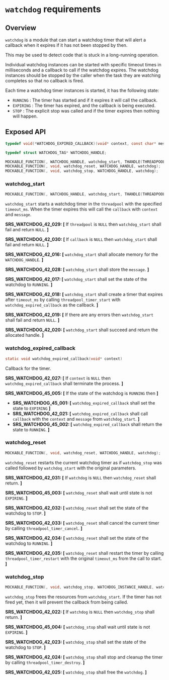 `watchdog` requirements
================

## Overview

`watchdog` is a module that can start a watchdog timer that will alert a callback when it expires if it has not been stopped by then.

This may be used to detect code that is stuck in a long-running operation.

Individual watchdog instances can be started with specific timeout times in milliseconds and a callback to call if the watchdog expires. The watchdog instances should be stopped by the caller when the task they are watching completes so that no callback is fired.

Each time a watchdog timer instances is started, it has the following state:
 - `RUNNING` : The timer has started and if it expires it will call the callback.
 - `EXPIRING` : The timer has expired, and the callback is being executed.
 - `STOP` : The explicit stop was called and if the timer expires then nothing will happen.

## Exposed API

```c
typedef void(*WATCHDOG_EXPIRED_CALLBACK)(void* context, const char* message);

typedef struct WATCHDOG_TAG* WATCHDOG_HANDLE;

MOCKABLE_FUNCTION(, WATCHDOG_HANDLE, watchdog_start, THANDLE(THREADPOOL), threadpool, uint32_t, timeout_ms, THANDLE(RC_STRING), message, WATCHDOG_EXPIRED_CALLBACK, callback, void*, context);
MOCKABLE_FUNCTION(, void, watchdog_reset, WATCHDOG_HANDLE, watchdog);
MOCKABLE_FUNCTION(, void, watchdog_stop, WATCHDOG_HANDLE, watchdog);
```

### watchdog_start

```c
MOCKABLE_FUNCTION(, WATCHDOG_HANDLE, watchdog_start, THANDLE(THREADPOOL), threadpool, uint32_t, timeout_ms, THANDLE(RC_STRING), message, WATCHDOG_EXPIRED_CALLBACK, callback, void*, context);
```

`watchdog_start` starts a watchdog timer in the `threadpool` with the specified `timeout_ms`. When the timer expires this will call the `callback` with `context` and `message`.

**SRS_WATCHDOG_42_029: [** If `threadpool` is `NULL` then `watchdog_start` shall fail and return `NULL`. **]**

**SRS_WATCHDOG_42_030: [** If `callback` is `NULL` then `watchdog_start` shall fail and return `NULL`. **]**

**SRS_WATCHDOG_42_016: [** `watchdog_start` shall allocate memory for the `WATCHDOG_HANDLE`. **]**

**SRS_WATCHDOG_42_028: [** `watchdog_start` shall store the `message`. **]**

**SRS_WATCHDOG_42_017: [** `watchdog_start` shall set the state of the watchdog to `RUNNING`. **]**

**SRS_WATCHDOG_42_018: [** `watchdog_start` shall create a timer that expires after `timeout_ms` by calling `threadpool_timer_start` with `watchdog_expired_callback` as the callback. **]**

**SRS_WATCHDOG_42_019: [** If there are any errors then `watchdog_start` shall fail and return `NULL`. **]**

**SRS_WATCHDOG_42_020: [** `watchdog_start` shall succeed and return the allocated handle. **]**

### watchdog_expired_callback

```c
static void watchdog_expired_callback(void* context)
```

Callback for the timer.

**SRS_WATCHDOG_42_027: [** If `context` is `NULL` then `watchdog_expired_callback` shall terminate the process. **]**

**SRS_WATCHDOG_45_005: [** If the state of the watchdog is `RUNNING` then **]**
- **SRS_WATCHDOG_45_001: [** `watchdog_expired_callback` shall set the state to `EXPIRING` **]**
- **SRS_WATCHDOG_42_021: [** `watchdog_expired_callback` shall call `callback` with the `context` and `message` from `watchdog_start`. **]**
- **SRS_WATCHDOG_45_002: [** `watchdog_expired_callback` shall return the state to `RUNNING`. **]**

### watchdog_reset

```c
MOCKABLE_FUNCTION(, void, watchdog_reset, WATCHDOG_HANDLE, watchdog);
```

`watchdog_reset` restarts the current watchdog timer as if `watchdog_stop` was called followed by `watchdog_start` with the original parameters.

**SRS_WATCHDOG_42_031: [** If `watchdog` is `NULL` then `watchdog_reset` shall return. **]**

**SRS_WATCHDOG_45_003: [** `watchdog_reset` shall wait until state is not `EXPIRING`. **]**

**SRS_WATCHDOG_42_032: [** `watchdog_reset` shall set the state of the watchdog to `STOP`. **]**

**SRS_WATCHDOG_42_033: [** `watchdog_reset` shall cancel the current timer by calling `threadpool_timer_cancel`. **]**

**SRS_WATCHDOG_42_034: [** `watchdog_reset` shall set the state of the watchdog to `RUNNING`. **]**

**SRS_WATCHDOG_42_035: [** `watchdog_reset` shall restart the timer by calling `threadpool_timer_restart` with the original `timeout_ms` from the call to start. **]**

### watchdog_stop

```c
MOCKABLE_FUNCTION(, void, watchdog_stop, WATCHDOG_INSTANCE_HANDLE, watchdog);
```

`watchdog_stop` frees the resources from `watchdog_start`. If the timer has not fired yet, then it will prevent the callback from being called.

**SRS_WATCHDOG_42_022: [** If `watchdog` is `NULL` then `watchdog_stop` shall return. **]**

**SRS_WATCHDOG_45_004: [** `watchdog_stop` shall wait until state is not `EXPIRING`. **]**

**SRS_WATCHDOG_42_023: [** `watchdog_stop` shall set the state of the watchdog to `STOP`. **]**

**SRS_WATCHDOG_42_024: [** `watchdog_stop` shall stop and cleanup the timer by calling `threadpool_timer_destroy`. **]**

**SRS_WATCHDOG_42_025: [** `watchdog_stop` shall free the `watchdog`. **]**
